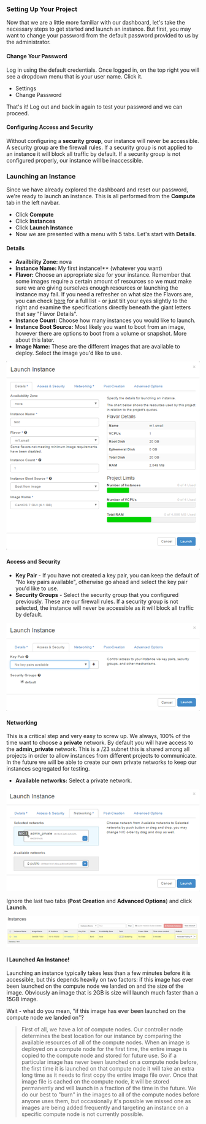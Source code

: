### Setting Up Your Project
Now that we are a little more familiar with our dashboard, let's take the necessary steps to get started and launch an instance. But first, you may want to change your password from the default password provided to us by the administrator.

#### Change Your Password
Log in using the default credentials. Once logged in, on the top right you will see a dropdown menu that is your user name. Click it.  
- Settings  
- Change Password

That's it! Log out and back in again to test your password and we can proceed.  

#### Configuring Access and Security
Without configuring a **security group**, our instance will never be accessible. A security group are the firewall rules. If a security group is not applied to an instance it will block all traffic by default. If a security group is not configured properly, our instance will be inaccessible.

### Launching an Instance
Since we have already explored the dashboard and reset our password, we're ready to launch an instance. This is all performed from the **Compute** tab in the left navbar.  
- Click **Compute**  
- Click **Instances**  
- Click **Launch Instance**  
- Now we are presented with a menu with 5 tabs. Let's start with **Details**.

#### Details
- **Availbility Zone:** nova
-  **Instance Name:** My first instance!** (whatever you want)
-  **Flavor:** Choose an appropriate size for your instance. Remember that some images require a certain amount of resources so we must make sure we are giving ourselves enough resources or launching the instance may fail. If you need a refresher on what size the Flavors are, you can check [here](http://help.snapstack.cloud/flavors) for a full list - or just tilt your eyes slightly to the right and examine the specifications directly beneath the giant letters that say "Flavor Details".
- **Instance Count:** Choose how many instances you would like to launch.
- **Instance Boot Source:** Most likely you want to boot from an image, however there are options to boot from a volume or snapshot. More about this later.
- **Image Name:** These are the different images that are available to deploy. Select the image you'd like to use.  

![details](launch_instance.png)

#### Access and Security
- **Key Pair** - If you have not created a key pair, you can keep the default of "No key pairs available", otherwise go ahead and select the key pair you'd like to use.
- **Security Groups** - Select the security group that you configured previously. These are our firewall rules. If a security group is not selected, the instance will never be accessible as it will block all traffic by default.

![access_and_security](access_and_security.png)

#### Networking
This is a critical step and very easy to screw up. We always, 100% of the time want to choose a **private** network. By default you will have access to the **admin_private** network. This is a /23 subnet this is shared among all projects in order to allow instances from different projects to communicate. In the future we will be able to create our own private networks to keep our instances segregated for testing.
- **Available networks:** Select a private network.

![selecting_network.png](selecting_network.png)

Ignore the last two tabs (**Post Creation** and **Advanced Options**) and click **Launch**.

![spawning](spawning.png)

#### I Launched An Instance!
Launching an instance typically takes less than a few minutes before it is accessible, but this depends heavily on two factors: if this image has ever been launched on the compute node we landed on and the size of the image. Obviously an image that is 2GB is size will launch much faster than a 15GB image.



Wait - what do you mean, "if this image has ever been launched on the compute node we landed on"?
> First of all, we have a lot of compute nodes. Our controller node determines the best location for our instance by comparing the available resources of all of the compute nodes. When an image is deployed on a compute node for the first time, the entire image is copied to the compute node and stored for future use. So if a particular image has never been launched on a compute node before, the first time it is launched on that compute node it will take an extra long time as it needs to first copy the entire image file over. Once that image file is cached on the compute node, it will be stored permanently and will launch in a fraction of the time in the future. We do our best to "burn" in the images to all of the compute nodes before anyone uses them, but occasionally it's possible we missed one as images are being added frequently and targeting an instance on a specific compute node is not currently possible.

